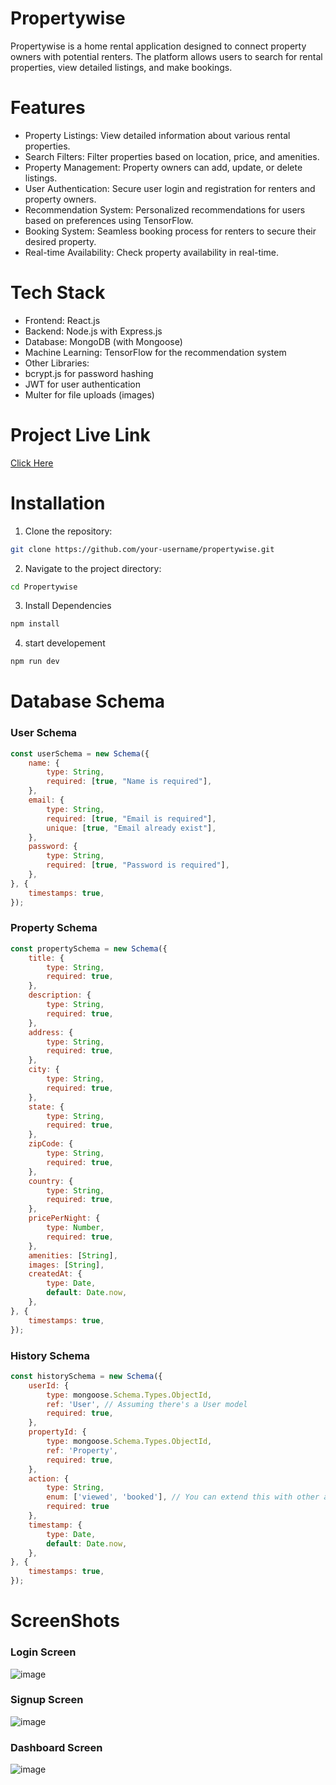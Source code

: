 # Propertywise
Propertywise is a home rental application designed to connect property owners with potential renters. The platform allows users to search for rental properties, view detailed listings, and make bookings.

# Features
- Property Listings: View detailed information about various rental properties.
- Search Filters: Filter properties based on location, price, and amenities.
- Property Management: Property owners can add, update, or delete listings.
- User Authentication: Secure user login and registration for renters and property owners.
- Recommendation System: Personalized recommendations for users based on preferences using TensorFlow.
- Booking System: Seamless booking process for renters to secure their desired property.
- Real-time Availability: Check property availability in real-time.

# Tech Stack
- Frontend: React.js
- Backend: Node.js with Express.js
- Database: MongoDB (with Mongoose)
- Machine Learning: TensorFlow for the recommendation system
- Other Libraries:
-  bcrypt.js for password hashing
-  JWT for user authentication
-  Multer for file uploads (images)

# Project Live Link
[Click Here](https://property-wise.vercel.app/)

# Installation
1. Clone the repository:
```bash
git clone https://github.com/your-username/propertywise.git
```
2. Navigate to the project directory:
```bash
cd Propertywise
```
3. Install Dependencies

```bash
npm install
```
4. start developement
```bash
npm run dev
```

# Database Schema 

### User Schema

```js
const userSchema = new Schema({
    name: {
        type: String,
        required: [true, "Name is required"],
    },
    email: {
        type: String,
        required: [true, "Email is required"],
        unique: [true, "Email already exist"],
    },
    password: {
        type: String,
        required: [true, "Password is required"],
    },
}, {
    timestamps: true,
});
```
### Property Schema
```js
const propertySchema = new Schema({
    title: {
        type: String,
        required: true,
    },
    description: {
        type: String,
        required: true,
    },
    address: {
        type: String,
        required: true,
    },
    city: {
        type: String,
        required: true,
    },
    state: {
        type: String,
        required: true,
    },
    zipCode: {
        type: String,
        required: true,
    },
    country: {
        type: String,
        required: true,
    },
    pricePerNight: {
        type: Number,
        required: true,
    },
    amenities: [String],
    images: [String],
    createdAt: {
        type: Date,
        default: Date.now,
    },
}, {
    timestamps: true,
});
```
### History Schema
```js
const historySchema = new Schema({
    userId: {
        type: mongoose.Schema.Types.ObjectId,
        ref: 'User', // Assuming there's a User model
        required: true,
    },
    propertyId: {
        type: mongoose.Schema.Types.ObjectId,
        ref: 'Property',
        required: true,
    },
    action: { 
        type: String, 
        enum: ['viewed', 'booked'], // You can extend this with other actions
        required: true 
    },
    timestamp: {
        type: Date,
        default: Date.now,
    },
}, {
    timestamps: true,
});
```

# ScreenShots
### Login Screen
![image](https://github.com/user-attachments/assets/b6bbd542-3dec-4022-b6d7-ca15c475ef64)
### Signup Screen
![image](https://github.com/user-attachments/assets/2695db82-c9ad-42d8-99c4-6f0375142a97)
### Dashboard Screen
![image](https://github.com/user-attachments/assets/9051aea1-9c8c-4d23-b8c2-fcd79c9343d8)




